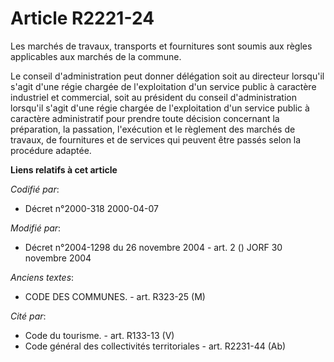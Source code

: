 # Article R2221-24

Les marchés de travaux, transports et fournitures sont soumis aux règles applicables aux marchés de la commune.

Le conseil d'administration peut donner délégation soit au directeur lorsqu'il s'agit d'une régie chargée de l'exploitation
d'un service public à caractère industriel et commercial, soit au président du conseil d'administration lorsqu'il s'agit
d'une régie chargée de l'exploitation d'un service public à caractère administratif pour prendre toute décision concernant la
préparation, la passation, l'exécution et le règlement des marchés de travaux, de fournitures et de services qui peuvent être
passés selon la procédure adaptée.

**Liens relatifs à cet article**

_Codifié par_:

  - Décret n°2000-318 2000-04-07

_Modifié par_:

  - Décret n°2004-1298 du 26 novembre 2004 - art. 2 () JORF 30 novembre 2004

_Anciens textes_:

  - CODE DES COMMUNES. - art. R323-25 (M)

_Cité par_:

  - Code du tourisme. - art. R133-13 (V)
  - Code général des collectivités territoriales - art. R2231-44 (Ab)
